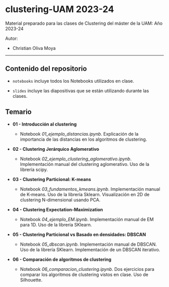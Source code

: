 # clustering-UAM 2023-24

Material preparado para las clases de Clustering del máster de la UAM: Año 2023-24

Autor:

* Christian Oliva Moya

<hr>

## Contenido del repositorio

* `notebooks` incluye todos los Notebooks utilizados en clase.

* `slides` incluye las diapositivas que se están utilizando durante las clases.

## Temario

* **01 - Introducción al clustering**
  * Notebook *01_ejemplo_distancias.ipynb*. Explicación de la importancia de las distancias en los algoritmos de clustering.

* **02 - Clustering Jerárquico Aglomerativo**
  * Notebook *02_ejemplo_clustering_aglomerativo.ipynb*. Implementación manual del clustering aglomerativo. Uso de la librería scipy.

* **03 - Clustering Particional: K-means**
  * Notebook *03_fundamentos_kmeans.ipynb*. Implementación manual de K-means. Uso de la librería Sklearn. Visualización en 2D de clustering N-dimensional usando PCA.

* **04 - Clustering Expectation-Maximization**
  * Notebook *04_ejemplo_EM.ipynb*. Implementación manual de EM para 1D. Uso de la librería SKlearn.
  
* **05 - Clustering Particional vs Basado en densidades: DBSCAN**
  * Notebook *05_dbscan.ipynb*. Implementación manual de DBSCAN. Uso de la librería SKlearn. Implementación de un DBSCAN iterativo.
  
* **06 - Comparación de algoritmos de clustering**
  * Notebook *06_comparacion_clustering.ipynb*. Dos ejercicios para comparar los algoritmos de clustering vistos en clase. Uso de Silhouette.
